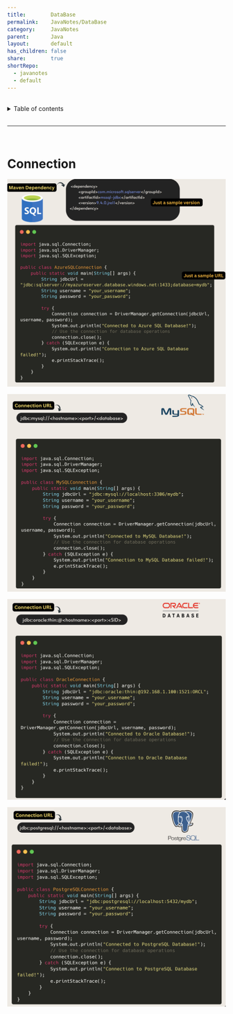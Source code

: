 ```yaml
---
title:        DataBase
permalink:    JavaNotes/DataBase
category:     JavaNotes
parent:       Java
layout:       default
has_children: false
share:        true
shortRepo:
  - javanotes
  - default          
---
```



<br/>          

<details markdown="block">                
<summary>                
Table of contents                
</summary>                
{: .text-delta }                
1. TOC                
{:toc}                
</details>                

<br/>                

***                

<br/>

# Connection

![azureSQLConnection.png](assets%2Fimages%2FazureSQLConnection.png)

![mySQLConnection.png](assets%2Fimages%2FmySQLConnection.png)

![oracleConnection.png](assets%2Fimages%2ForacleConnection.png)

![postgreSQLConnection.png](assets%2Fimages%2FpostgreSQLConnection.png)